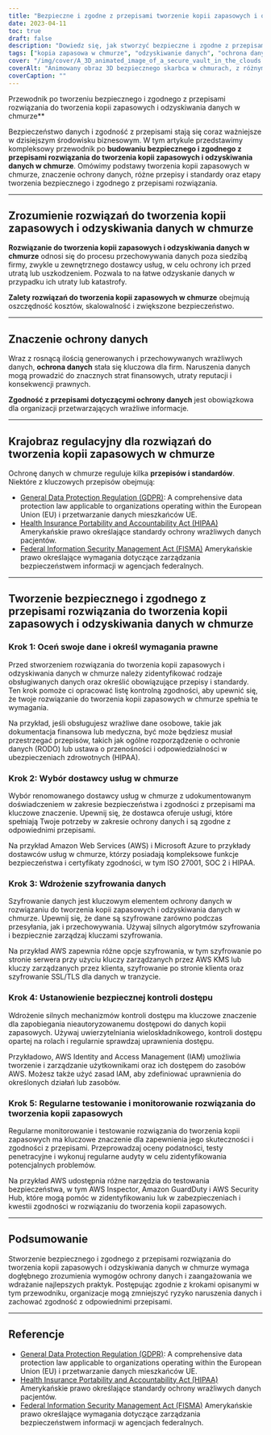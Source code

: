```yaml
---
title: "Bezpieczne i zgodne z przepisami tworzenie kopii zapasowych i odzyskiwanie danych w chmurze: Kompleksowy przewodnik"
date: 2023-04-11
toc: true
draft: false
description: "Dowiedz się, jak stworzyć bezpieczne i zgodne z przepisami rozwiązanie do tworzenia kopii zapasowych danych w chmurze."
tags: ["kopia zapasowa w chmurze", "odzyskiwanie danych", "ochrona danych", "zgodność", "RODO", "HIPAA", "FISMA", "dostawca usług w chmurze", "szyfrowanie", "kontrola dostępu", "bezpieczeństwo", "przepisy", "standardy", "najlepsze praktyki", "ocena podatności na zagrożenia", "testy penetracyjne", "audyty", "zarządzanie ryzykiem", "skalowalność", "monitoring"]
cover: "/img/cover/A_3D_animated_image_of_a_secure_vault_in_the_clouds.png"
coverAlt: "Animowany obraz 3D bezpiecznego skarbca w chmurach, z różnymi ikonami regulacyjnymi (RODO, HIPAA, FISMA) unoszącymi się wokół niego i tarczą symbolizującą ochronę danych."
coverCaption: ""
---
```

 Przewodnik po tworzeniu bezpiecznego i zgodnego z przepisami rozwiązania do tworzenia kopii zapasowych i odzyskiwania danych w chmurze**

Bezpieczeństwo danych i zgodność z przepisami stają się coraz ważniejsze w dzisiejszym środowisku biznesowym. W tym artykule przedstawimy kompleksowy przewodnik po **budowaniu bezpiecznego i zgodnego z przepisami rozwiązania do tworzenia kopii zapasowych i odzyskiwania danych w chmurze**. Omówimy podstawy tworzenia kopii zapasowych w chmurze, znaczenie ochrony danych, różne przepisy i standardy oraz etapy tworzenia bezpiecznego i zgodnego z przepisami rozwiązania.

______

## Zrozumienie rozwiązań do tworzenia kopii zapasowych i odzyskiwania danych w chmurze

**Rozwiązanie do tworzenia kopii zapasowych i odzyskiwania danych w chmurze** odnosi się do procesu przechowywania danych poza siedzibą firmy, zwykle u zewnętrznego dostawcy usług, w celu ochrony ich przed utratą lub uszkodzeniem. Pozwala to na łatwe odzyskanie danych w przypadku ich utraty lub katastrofy.

**Zalety rozwiązań do tworzenia kopii zapasowych w chmurze** obejmują oszczędność kosztów, skalowalność i zwiększone bezpieczeństwo.

______

## Znaczenie ochrony danych

Wraz z rosnącą ilością generowanych i przechowywanych wrażliwych danych, **ochrona danych** stała się kluczowa dla firm. Naruszenia danych mogą prowadzić do znacznych strat finansowych, utraty reputacji i konsekwencji prawnych.

**Zgodność z przepisami dotyczącymi ochrony danych** jest obowiązkowa dla organizacji przetwarzających wrażliwe informacje.

______

## Krajobraz regulacyjny dla rozwiązań do tworzenia kopii zapasowych w chmurze

Ochronę danych w chmurze reguluje kilka **przepisów i standardów**. Niektóre z kluczowych przepisów obejmują:

- [General Data Protection Regulation (GDPR)](https://eur-lex.europa.eu/eli/reg/2016/679/oj): A comprehensive data protection law applicable to organizations operating within the European Union (EU) i przetwarzanie danych mieszkańców UE.
- [Health Insurance Portability and Accountability Act (HIPAA)](https://www.hhs.gov/hipaa/index.html) Amerykańskie prawo określające standardy ochrony wrażliwych danych pacjentów.
- [Federal Information Security Management Act (FISMA)](https://csrc.nist.gov/Projects/Risk-Management/risk-management-overview) Amerykańskie prawo określające wymagania dotyczące zarządzania bezpieczeństwem informacji w agencjach federalnych.

______

## Tworzenie bezpiecznego i zgodnego z przepisami rozwiązania do tworzenia kopii zapasowych i odzyskiwania danych w chmurze

### Krok 1: Oceń swoje dane i określ wymagania prawne

Przed stworzeniem rozwiązania do tworzenia kopii zapasowych i odzyskiwania danych w chmurze należy zidentyfikować rodzaje obsługiwanych danych oraz określić obowiązujące przepisy i standardy. Ten krok pomoże ci opracować listę kontrolną zgodności, aby upewnić się, że twoje rozwiązanie do tworzenia kopii zapasowych w chmurze spełnia te wymagania.

Na przykład, jeśli obsługujesz wrażliwe dane osobowe, takie jak dokumentacja finansowa lub medyczna, być może będziesz musiał przestrzegać przepisów, takich jak ogólne rozporządzenie o ochronie danych (RODO) lub ustawa o przenośności i odpowiedzialności w ubezpieczeniach zdrowotnych (HIPAA).

### Krok 2: Wybór dostawcy usług w chmurze

Wybór renomowanego dostawcy usług w chmurze z udokumentowanym doświadczeniem w zakresie bezpieczeństwa i zgodności z przepisami ma kluczowe znaczenie. Upewnij się, że dostawca oferuje usługi, które spełniają Twoje potrzeby w zakresie ochrony danych i są zgodne z odpowiednimi przepisami.

Na przykład Amazon Web Services (AWS) i Microsoft Azure to przykłady dostawców usług w chmurze, którzy posiadają kompleksowe funkcje bezpieczeństwa i certyfikaty zgodności, w tym ISO 27001, SOC 2 i HIPAA.

### Krok 3: Wdrożenie szyfrowania danych

Szyfrowanie danych jest kluczowym elementem ochrony danych w rozwiązaniu do tworzenia kopii zapasowych i odzyskiwania danych w chmurze. Upewnij się, że dane są szyfrowane zarówno podczas przesyłania, jak i przechowywania. Używaj silnych algorytmów szyfrowania i bezpiecznie zarządzaj kluczami szyfrowania.

Na przykład AWS zapewnia różne opcje szyfrowania, w tym szyfrowanie po stronie serwera przy użyciu kluczy zarządzanych przez AWS KMS lub kluczy zarządzanych przez klienta, szyfrowanie po stronie klienta oraz szyfrowanie SSL/TLS dla danych w tranzycie.

### Krok 4: Ustanowienie bezpiecznej kontroli dostępu

Wdrożenie silnych mechanizmów kontroli dostępu ma kluczowe znaczenie dla zapobiegania nieautoryzowanemu dostępowi do danych kopii zapasowych. Używaj uwierzytelniania wieloskładnikowego, kontroli dostępu opartej na rolach i regularnie sprawdzaj uprawnienia dostępu.

Przykładowo, AWS Identity and Access Management (IAM) umożliwia tworzenie i zarządzanie użytkownikami oraz ich dostępem do zasobów AWS. Możesz także użyć zasad IAM, aby zdefiniować uprawnienia do określonych działań lub zasobów.

### Krok 5: Regularne testowanie i monitorowanie rozwiązania do tworzenia kopii zapasowych

Regularne monitorowanie i testowanie rozwiązania do tworzenia kopii zapasowych ma kluczowe znaczenie dla zapewnienia jego skuteczności i zgodności z przepisami. Przeprowadzaj oceny podatności, testy penetracyjne i wykonuj regularne audyty w celu zidentyfikowania potencjalnych problemów.

Na przykład AWS udostępnia różne narzędzia do testowania bezpieczeństwa, w tym AWS Inspector, Amazon GuardDuty i AWS Security Hub, które mogą pomóc w zidentyfikowaniu luk w zabezpieczeniach i kwestii zgodności w rozwiązaniu do tworzenia kopii zapasowych.

______

## Podsumowanie

Stworzenie bezpiecznego i zgodnego z przepisami rozwiązania do tworzenia kopii zapasowych i odzyskiwania danych w chmurze wymaga dogłębnego zrozumienia wymogów ochrony danych i zaangażowania we wdrażanie najlepszych praktyk. Postępując zgodnie z krokami opisanymi w tym przewodniku, organizacje mogą zmniejszyć ryzyko naruszenia danych i zachować zgodność z odpowiednimi przepisami.

______

## Referencje

- [General Data Protection Regulation (GDPR)](https://eur-lex.europa.eu/eli/reg/2016/679/oj): A comprehensive data protection law applicable to organizations operating within the European Union (EU) i przetwarzanie danych mieszkańców UE.
- [Health Insurance Portability and Accountability Act (HIPAA)](https://www.hhs.gov/hipaa/index.html) Amerykańskie prawo określające standardy ochrony wrażliwych danych pacjentów.
- [Federal Information Security Management Act (FISMA)](https://csrc.nist.gov/Projects/Risk-Management/risk-management-overview) Amerykańskie prawo określające wymagania dotyczące zarządzania bezpieczeństwem informacji w agencjach federalnych.
